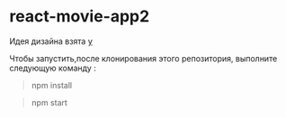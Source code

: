 
# react-movie-app2
Идея дизайна взята  [у](https://dribbble.com/shots/8768183-Filmoon-UI-Design)

Чтобы запустить,после клонирования этого репозитория, выполните следующую команду :

> npm install

>npm start 



